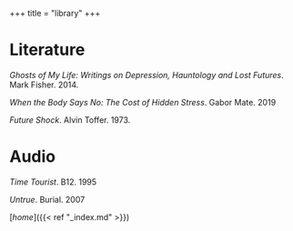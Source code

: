 +++
title = "library"
+++

# Literature

*Ghosts of My Life: Writings on Depression, Hauntology and Lost Futures*. Mark Fisher. 2014. <br>

*When the Body Says No: The Cost of Hidden Stress*. Gabor Mate. 2019 <br>

*Future Shock*. Alvin Toffer. 1973.

# Audio

*Time Tourist*. B12. 1995 <br>

*Untrue*. Burial. 2007 <br>

[*home*]({{< ref "_index.md" >}})